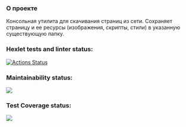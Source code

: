 ### О проекте
Консольная утилита для скачивания страниц из сети. Сохраняет страницу и ее ресурсы (изображения, скрипты, стили) в указанную существующую папку.
### Hexlet tests and linter status:
[![Actions Status](https://github.com/MarinaIlina893/python-project-lvl3/workflows/hexlet-check/badge.svg)](https://github.com/MarinaIlina893/python-project-lvl3/actions)
### Maintainability status:
<a href="https://codeclimate.com/github/MarinaIlina893/python-project-lvl3/maintainability"><img src="https://api.codeclimate.com/v1/badges/b09f86d416e912dcf21f/maintainability" /></a>
### Test Coverage status:
<a href="https://codeclimate.com/github/MarinaIlina893/python-project-lvl3/test_coverage"><img src="https://api.codeclimate.com/v1/badges/b09f86d416e912dcf21f/test_coverage" /></a>
